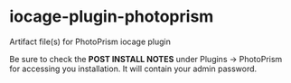 # iocage-plugin-photoprism
 Artifact file(s) for PhotoPrism iocage plugin

 Be sure to check the **POST INSTALL NOTES** under Plugins -> PhotoPrism for accessing you installation. It will contain your admin password.
